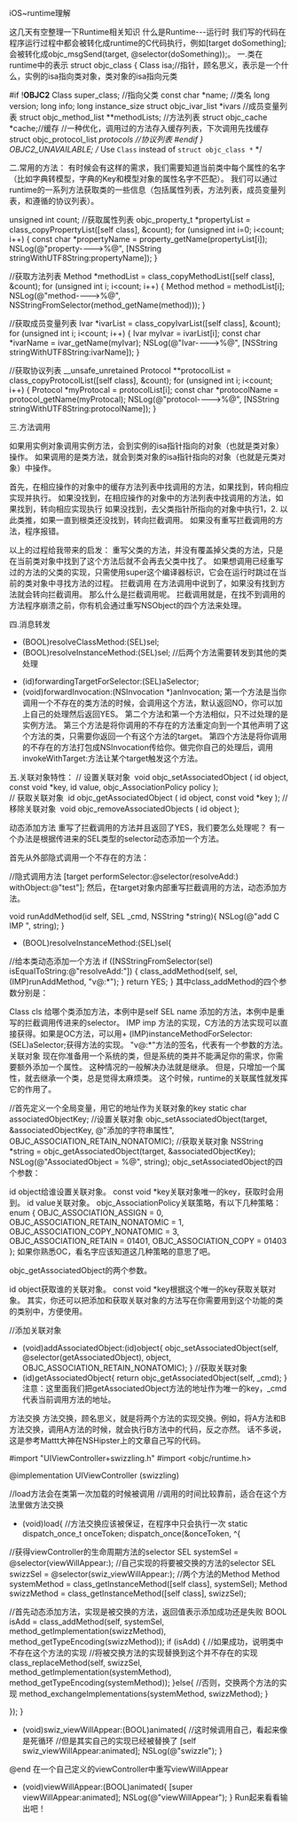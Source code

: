 
iOS~runtime理解

这几天有空整理一下Runtime相关知识
什么是Runtime---运行时
我们写的代码在程序运行过程中都会被转化成runtime的C代码执行，例如[target doSomething];会被转化成objc_msgSend(target, @selector(doSomething));。
一.类在runtime中的表示
struct objc_class {
Class isa;//指针，顾名思义，表示是一个什么，实例的isa指向类对象，类对象的isa指向元类

#if !__OBJC2__
Class super_class;  //指向父类
const char *name;  //类名
long version;
long info;
long instance_size
struct objc_ivar_list *ivars //成员变量列表
struct objc_method_list **methodLists; //方法列表
struct objc_cache *cache;//缓存
//一种优化，调用过的方法存入缓存列表，下次调用先找缓存
struct objc_protocol_list *protocols //协议列表
#endif
} OBJC2_UNAVAILABLE;
/* Use `Class` instead of `struct objc_class *` */

二.常用的方法：
有时候会有这样的需求，我们需要知道当前类中每个属性的名字（比如字典转模型，字典的Key和模型对象的属性名字不匹配）。
我们可以通过runtime的一系列方法获取类的一些信息（包括属性列表，方法列表，成员变量列表，和遵循的协议列表）。

unsigned int count;
//获取属性列表
objc_property_t *propertyList = class_copyPropertyList([self class], &count);
for (unsigned int i=0; i<count; i++) {
const char *propertyName = property_getName(propertyList[i]);
NSLog(@"property---->%@", [NSString stringWithUTF8String:propertyName]);
}

//获取方法列表
Method *methodList = class_copyMethodList([self class], &count);
for (unsigned int i; i<count; i++) {
Method method = methodList[i];
NSLog(@"method---->%@", NSStringFromSelector(method_getName(method)));
}

//获取成员变量列表
Ivar *ivarList = class_copyIvarList([self class], &count);
for (unsigned int i; i<count; i++) {
Ivar myIvar = ivarList[i];
const char *ivarName = ivar_getName(myIvar);
NSLog(@"Ivar---->%@", [NSString stringWithUTF8String:ivarName]);
}

//获取协议列表
__unsafe_unretained Protocol **protocolList = class_copyProtocolList([self class], &count);
for (unsigned int i; i<count; i++) {
Protocol *myProtocal = protocolList[i];
const char *protocolName = protocol_getName(myProtocal);
NSLog(@"protocol---->%@", [NSString stringWithUTF8String:protocolName]);
}


三.方法调用

如果用实例对象调用实例方法，会到实例的isa指针指向的对象（也就是类对象）操作。
如果调用的是类方法，就会到类对象的isa指针指向的对象（也就是元类对象）中操作。

首先，在相应操作的对象中的缓存方法列表中找调用的方法，如果找到，转向相应实现并执行。
如果没找到，在相应操作的对象中的方法列表中找调用的方法，如果找到，转向相应实现执行
如果没找到，去父类指针所指向的对象中执行1，2.
以此类推，如果一直到根类还没找到，转向拦截调用。
如果没有重写拦截调用的方法，程序报错。

以上的过程给我带来的启发：
重写父类的方法，并没有覆盖掉父类的方法，只是在当前类对象中找到了这个方法后就不会再去父类中找了。
如果想调用已经重写过的方法的父类的实现，只需使用super这个编译器标识，它会在运行时跳过在当前的类对象中寻找方法的过程。
拦截调用
在方法调用中说到了，如果没有找到方法就会转向拦截调用。
那么什么是拦截调用呢。
拦截调用就是，在找不到调用的方法程序崩溃之前，你有机会通过重写NSObject的四个方法来处理。

四.消息转发
+ (BOOL)resolveClassMethod:(SEL)sel;
+ (BOOL)resolveInstanceMethod:(SEL)sel;
//后两个方法需要转发到其他的类处理
- (id)forwardingTargetForSelector:(SEL)aSelector;
- (void)forwardInvocation:(NSInvocation *)anInvocation;
第一个方法是当你调用一个不存在的类方法的时候，会调用这个方法，默认返回NO，你可以加上自己的处理然后返回YES。
第二个方法和第一个方法相似，只不过处理的是实例方法。
第三个方法是将你调用的不存在的方法重定向到一个其他声明了这个方法的类，只需要你返回一个有这个方法的target。
第四个方法是将你调用的不存在的方法打包成NSInvocation传给你。做完你自己的处理后，调用invokeWithTarget:方法让某个target触发这个方法。

五.关联对象特性：
// 设置关联对象 
void objc_setAssociatedObject ( id object, const void *key, id value, objc_AssociationPolicy policy );   
// 获取关联对象 
id objc_getAssociatedObject ( id object, const void *key ); 
//移除关联对象 
void objc_removeAssociatedObjects ( id object ); 


动态添加方法
重写了拦截调用的方法并且返回了YES，我们要怎么处理呢？
有一个办法是根据传进来的SEL类型的selector动态添加一个方法。

首先从外部隐式调用一个不存在的方法：

//隐式调用方法
[target performSelector:@selector(resolveAdd:) withObject:@"test"];
然后，在target对象内部重写拦截调用的方法，动态添加方法。

void runAddMethod(id self, SEL _cmd, NSString *string){
NSLog(@"add C IMP ", string);
}
+ (BOOL)resolveInstanceMethod:(SEL)sel{

//给本类动态添加一个方法
if ([NSStringFromSelector(sel) isEqualToString:@"resolveAdd:"]) {
class_addMethod(self, sel, (IMP)runAddMethod, "v@:*");
}
return YES;
}
其中class_addMethod的四个参数分别是：

Class cls 给哪个类添加方法，本例中是self
SEL name 添加的方法，本例中是重写的拦截调用传进来的selector。
IMP imp 方法的实现，C方法的方法实现可以直接获得。如果是OC方法，可以用+ (IMP)instanceMethodForSelector:(SEL)aSelector;获得方法的实现。
"v@:*"方法的签名，代表有一个参数的方法。
关联对象
现在你准备用一个系统的类，但是系统的类并不能满足你的需求，你需要额外添加一个属性。
这种情况的一般解决办法就是继承。
但是，只增加一个属性，就去继承一个类，总是觉得太麻烦类。
这个时候，runtime的关联属性就发挥它的作用了。

//首先定义一个全局变量，用它的地址作为关联对象的key
static char associatedObjectKey;
//设置关联对象
objc_setAssociatedObject(target, &associatedObjectKey, @"添加的字符串属性", OBJC_ASSOCIATION_RETAIN_NONATOMIC); //获取关联对象
NSString *string = objc_getAssociatedObject(target, &associatedObjectKey);
NSLog(@"AssociatedObject = %@", string);
objc_setAssociatedObject的四个参数：

id object给谁设置关联对象。
const void *key关联对象唯一的key，获取时会用到。
id value关联对象。
objc_AssociationPolicy关联策略，有以下几种策略：
enum {
OBJC_ASSOCIATION_ASSIGN = 0,
OBJC_ASSOCIATION_RETAIN_NONATOMIC = 1, 
OBJC_ASSOCIATION_COPY_NONATOMIC = 3,
OBJC_ASSOCIATION_RETAIN = 01401,
OBJC_ASSOCIATION_COPY = 01403 
};
如果你熟悉OC，看名字应该知道这几种策略的意思了吧。

objc_getAssociatedObject的两个参数。

id object获取谁的关联对象。
const void *key根据这个唯一的key获取关联对象。
其实，你还可以把添加和获取关联对象的方法写在你需要用到这个功能的类的类别中，方便使用。

//添加关联对象
- (void)addAssociatedObject:(id)object{
objc_setAssociatedObject(self, @selector(getAssociatedObject), object, OBJC_ASSOCIATION_RETAIN_NONATOMIC);
}
//获取关联对象
- (id)getAssociatedObject{
return objc_getAssociatedObject(self, _cmd);
}
注意：这里面我们把getAssociatedObject方法的地址作为唯一的key，_cmd代表当前调用方法的地址。

方法交换
方法交换，顾名思义，就是将两个方法的实现交换。例如，将A方法和B方法交换，调用A方法的时候，就会执行B方法中的代码，反之亦然。
话不多说，这是参考Mattt大神在NSHipster上的文章自己写的代码。

#import "UIViewController+swizzling.h"
#import <objc/runtime.h>

@implementation UIViewController (swizzling)

//load方法会在类第一次加载的时候被调用
//调用的时间比较靠前，适合在这个方法里做方法交换
+ (void)load{
//方法交换应该被保证，在程序中只会执行一次
static dispatch_once_t onceToken;
dispatch_once(&onceToken, ^{

//获得viewController的生命周期方法的selector
SEL systemSel = @selector(viewWillAppear:);
//自己实现的将要被交换的方法的selector
SEL swizzSel = @selector(swiz_viewWillAppear:);
//两个方法的Method
Method systemMethod = class_getInstanceMethod([self class], systemSel);
Method swizzMethod = class_getInstanceMethod([self class], swizzSel);

//首先动态添加方法，实现是被交换的方法，返回值表示添加成功还是失败
BOOL isAdd = class_addMethod(self, systemSel, method_getImplementation(swizzMethod), method_getTypeEncoding(swizzMethod));
if (isAdd) {
//如果成功，说明类中不存在这个方法的实现
//将被交换方法的实现替换到这个并不存在的实现
class_replaceMethod(self, swizzSel, method_getImplementation(systemMethod), method_getTypeEncoding(systemMethod));
}else{
//否则，交换两个方法的实现
method_exchangeImplementations(systemMethod, swizzMethod);
}

});
}

- (void)swiz_viewWillAppear:(BOOL)animated{
//这时候调用自己，看起来像是死循环
//但是其实自己的实现已经被替换了
[self swiz_viewWillAppear:animated];
NSLog(@"swizzle");
}

@end
在一个自己定义的viewController中重写viewWillAppear

- (void)viewWillAppear:(BOOL)animated{
[super viewWillAppear:animated];
NSLog(@"viewWillAppear");
}
Run起来看看输出吧！


